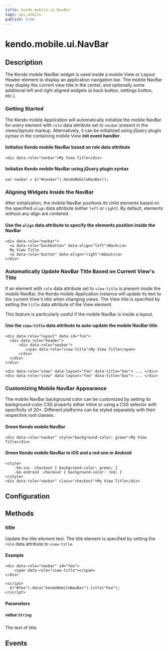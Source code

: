```yaml
---
title: kendo.mobile.ui.NavBar
tags: api,mobile
publish: true
---
```


# kendo.mobile.ui.NavBar

## Description



The Kendo mobile NavBar widget is used inside a mobile View or Layout Header element to display an application navigation bar.
The mobile NavBar may display the current view title in the center, and optionally some additional left and right aligned widgets (a back button, settings button, etc.).

### Getting Started

The Kendo mobile Application will automatically initialize the mobile NavBar for every element with `role` data attribute set to `navbar` present in the views/layouts markup.
Alternatively, it can be initialized using jQuery plugin syntax in the containing mobile View **init event handler**.

#### Initialize Kendo mobile NavBar based on role data attribute

    <div data-role="navbar">My View Title</div>

#### Initialize Kendo mobile NavBar using jQuery plugin syntax

    var navbar = $("#navbar").kendoMobileNavBar();

### Aligning Widgets Inside the NavBar

After initialization, the mobile NavBar positions its child elements based on the specified `align` data attribute (either `left` or `right`).
By default, elements without any align are centered.

#### Use the `align` data attribute to specify the elements position inside the NavBar

    <div data-role="navbar">
      <a data-role="backbutton" data-align="left">Back</a>
      My View Title
      <a data-role="button" data-align="right">About</a>
    </div>

### Automatically Update NavBar Title Based on Current View's Title

If an element with `role` data attribute set to `view-title` is present inside the mobile NavBar,
the Kendo mobile Application instance will update its text to the current View's title when changing views.
The View title is specified by setting the `title` data attribute of the View element. 

This feature is particularly useful if the mobile NavBar is inside a layout.

#### Use the `view-title` data attribute to auto-update the mobile NavBar title

    <div data-role="layout" data-id="foo">
      <div data-role="header">
          <div data-role="navbar">
             <span data-role="view-title">My View Title</span>
          </div>
      </div>
    </div>
    
    <div data-role="view" data-layout="foo" data-title="bar"> ... </div>
    <div data-role="view" data-layout="foo" data-title="baz"> ... </div>

### Customizing Mobile NavBar Appearance

The mobile NavBar background color can be customized by setting its background-color CSS property either inline or using a CSS selector with specificity of 20+.
Different platforms can be styled separately with their respective root classes. 

#### Green Kendo mobile NavBar

    <div data-role="navbar" style="background-color: green">My View Title</div>

#### Green Kendo mobile NavBar in iOS and a red one in Android

    <style>
        .km-ios .checkout { background-color: green; }
        .km-android .checkout { background-color: red; }
    </style>
    <div data-role="navbar" class="checkout">My View Title</div>

## Configuration

## Methods

### title

Update the title element text. The title element is specified by setting the `role` data attribute to `view-title`.

#### Example

    <div data-role="navbar" id="foo">
        <span data-role="view-title"></span>
    </div>
    
    <script>
      $("#foo").data("kendoMobileNavBar").title("Foo");
    </script>

#### Parameters

##### value `String`

The text of title

## Events